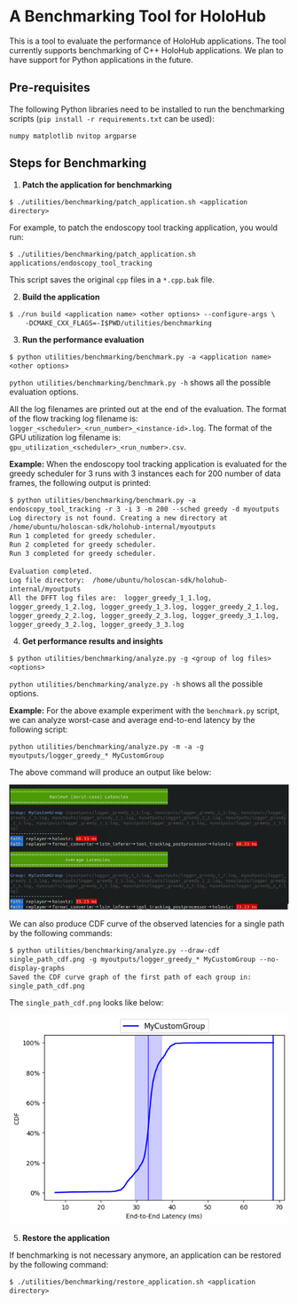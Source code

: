 # A Benchmarking Tool for HoloHub

This is a tool to evaluate the performance of HoloHub applications. The tool currently supports
benchmarking of C++ HoloHub applications. We plan to have support for Python applications in the future.

## Pre-requisites
The following Python libraries need to be installed to run the benchmarking scripts (`pip install -r requirements.txt` can be used):

```
numpy matplotlib nvitop argparse
```
## Steps for Benchmarking

1. **Patch the application for benchmarking**

```
$ ./utilities/benchmarking/patch_application.sh <application directory>
```

For example, to patch the endoscopy tool tracking application, you would run:

```
$ ./utilities/benchmarking/patch_application.sh applications/endoscopy_tool_tracking
```
This script saves the original `cpp` files in a `*.cpp.bak` file.

2. **Build the application**

```
$ ./run build <application name> <other options> --configure-args \
    -DCMAKE_CXX_FLAGS=-I$PWD/utilities/benchmarking
```

3. **Run the performance evaluation**

```
$ python utilities/benchmarking/benchmark.py -a <application name> <other options>
```

`python utilities/benchmarking/benchmark.py -h` shows all the possible evaluation options.

All the log filenames are printed out at the end of the evaluation. The format of the flow tracking log filename is:
`logger_<scheduler>_<run_number>_<instance-id>.log`. The format of the GPU utilization log filename
is: `gpu_utilization_<scheduler>_<run_number>.csv`.

**Example:**
When the endoscopy tool tracking application is evaluated for the greedy scheduler for 3 runs with 3
instances each for 200 number of data frames, the following output is printed:
```
$ python utilities/benchmarking/benchmark.py -a endoscopy_tool_tracking -r 3 -i 3 -m 200 --sched greedy -d myoutputs
Log directory is not found. Creating a new directory at /home/ubuntu/holoscan-sdk/holohub-internal/myoutputs
Run 1 completed for greedy scheduler.
Run 2 completed for greedy scheduler.
Run 3 completed for greedy scheduler.

Evaluation completed.
Log file directory:  /home/ubuntu/holoscan-sdk/holohub-internal/myoutputs
All the DFFT log files are:  logger_greedy_1_1.log, logger_greedy_1_2.log, logger_greedy_1_3.log, logger_greedy_2_1.log, logger_greedy_2_2.log, logger_greedy_2_3.log, logger_greedy_3_1.log, logger_greedy_3_2.log, logger_greedy_3_3.log

```

4. **Get performance results and insights**

```
$ python utilities/benchmarking/analyze.py -g <group of log files> <options>
```
`python utilities/benchmarking/analyze.py -h` shows all the possible options.

**Example:**
For the above example experiment with the `benchmark.py` script, we can analyze worst-case and
average end-to-end latency by the following script:

```
python utilities/benchmarking/analyze.py -m -a -g myoutputs/logger_greedy_* MyCustomGroup
```
The above command will produce an output like below:

![sample maximum and average latencies output](sample_output.png)

We can also produce CDF curve of the observed latencies for a single path by the following commands:

```
$ python utilities/benchmarking/analyze.py --draw-cdf single_path_cdf.png -g myoutputs/logger_greedy_* MyCustomGroup --no-display-graphs
Saved the CDF curve graph of the first path of each group in: single_path_cdf.png
```
The `single_path_cdf.png` looks like below:

![single_path_cdf.png](single_path_cdf.png)

5. **Restore the application**

If benchmarking is not necessary anymore, an application can be restored by the following command:

```
$ ./utilities/benchmarking/restore_application.sh <application directory>
```